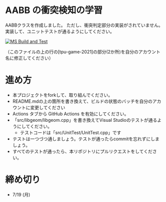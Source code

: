 # AABB の衝突検知の学習

AABBクラスを作成しました。
ただし、衝突判定部分の実装がされていません。
実装して、ユニットテストが通るようにしてください。

[![MS Build and Test](https://github.com/ryusooon/AABB_collision_detection/actions/workflows/MsBuildAndTest.yml/badge.svg)](https://github.com/ryusooon/AABB_collision_detection/actions/workflows/MsBuildAndTest.yml)

（このファイルの上の行の[tpu-game-2021]の部分(2か所)を自分のアカウント名に修正してください）

# 進め方
* 本プロジェクトをforkして、取り組んでください。
* README.mdの上の箇所を書き換えて、ビルドの状態のバッチを自分のアカウントに変更してください
* Actions タブから GitHub Actions を有効にしてください。
* 「src/libgeom/libgeom.cpp」を書き換えてVisual Studioのテストが通るようにしてください。
  * テストコードは「src/UnitTest/UnitTest.cpp」です
* テストは一つづつ通しましょう。テストが通ったらcommitを忘れずにしましょう。
* すべてのテストが通ったら、本リポジトリにプルリクエストをしてください。

# 締め切り
* 7/19 (月)
